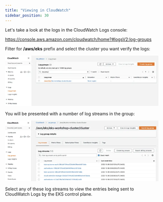 ```yaml
---
title: "Viewing in CloudWatch"
sidebar_position: 30
---
```


Let's take a look at the logs in the CloudWatch Logs console:

https://console.aws.amazon.com/cloudwatch/home?#logsV2:log-groups

Filter for **/aws/eks** prefix and select the cluster you want verify the logs:

![Cluster log group](./assets/logging-cluster-cw-loggroup.webp)

You will be presented with a number of log streams in the group:

![Log stream](./assets/logging-cluster-cw-logstream.webp)

Select any of these log streams to view the entries being sent to CloudWatch Logs by the EKS control plane.

